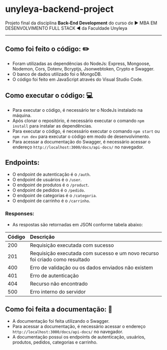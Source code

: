 # unyleya-backend-project
Projeto final da disciplina **Back-End Development** do curso de 
▶️ MBA EM DESENVOLVIMENTO FULL STACK ◀️ da Faculdade Unyleya

---

## Como foi feito o código: ✏️
- Foram utilizadas as dependências do NodeJs: Express, Mongoose, Nodemon, Cors, Dotenv, Bcryptjs, Jsonwebtoken, Crypto e Swagger.
- O banco de dados utilizado foi o MongoDB.
- O código foi feito em JavaScript através do Visual Studio Code.

## Como executar o código: 💻
- Para executar o código, é necessário ter o NodeJs instalado na máquina.
- Após clonar o repositório, é necessário executar o comando `npm install` para instalar as dependências.
- Para executar o código, é necessário executar o comando `npm start` ou `npm run dev` para executar o código em modo de desenvolvimento.
- Para acessar a documentação do Swagger, é necessário acessar o endereço `http://localhost:3000/docs/api-docs/` no navegador.

## Endpoints: 
- O endpoint de autenticação é o `/auth`.
- O endpoint de usuários é o `/user`.
- O endpoint de produtos é o `/product`.
- O endpoint de pedidos é o `/pedido`.
- O endpoint de categorias é o `/categoria`.
- O endpoint de carrinho é o `/carrinho`.

### Responses:
- As respostas são retornadas em JSON conforme tabela abaixo:

| Código | Descrição |
| :--- | :--- |
| 200 | Requisição executada com sucesso |
| 201 | Requisição executada com sucesso e um novo recurso foi criado como resultado |
| 400 | Erro de validação ou os dados enviados não existem |
| 401 | Erro de autenticação |
| 404 | Recurso não encontrado |
| 500 | Erro interno do servidor |


## Como foi feita a documentação: 📝
- A documentação foi feita utilizando o Swagger.
- Para acessar a documentação, é necessário acessar o endereço `http://localhost:3000/docs/api-docs/` no navegador.
- A documentação possui os endpoints de autenticação, usuários, produtos, pedidos, categorias e carrinho.
